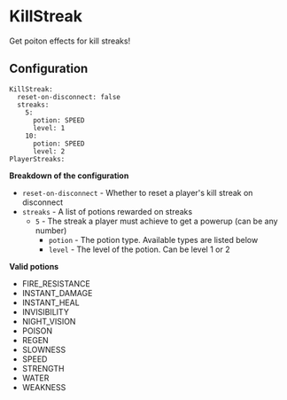 KillStreak
==========
Get poiton effects for kill streaks!

Configuration
-------------
	KillStreak:
	  reset-on-disconnect: false
	  streaks:
		5:
		  potion: SPEED
		  level: 1
		10:
		  potion: SPEED
		  level: 2
	PlayerStreaks:
**Breakdown of the configuration**

 - `reset-on-disconnect` - Whether to reset a player's kill streak on disconnect
 - `streaks` - A list of potions rewarded on streaks
   - `5` - The streak a player must achieve to get a powerup (can be any number)
	 - `potion` - The potion type. Available types are listed below
	 - `level` - The level of the potion. Can be level 1 or 2

**Valid potions**
 - FIRE_RESISTANCE 
 - INSTANT_DAMAGE 
 - INSTANT_HEAL 
 - INVISIBILITY 
 - NIGHT_VISION 
 - POISON 
 - REGEN 
 - SLOWNESS 
 - SPEED 
 - STRENGTH 
 - WATER 
 - WEAKNESS 